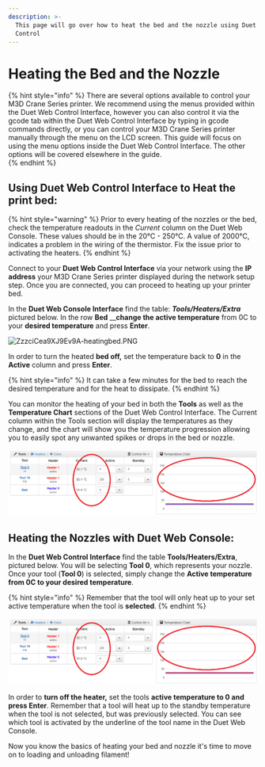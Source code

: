 ```yaml
---
description: >-
  This page will go over how to heat the bed and the nozzle using Duet Web
  Control
---
```


# Heating the Bed and the Nozzle

{% hint style="info" %}
There are several options available to control your M3D Crane Series printer. We recommend using the menus provided within the Duet Web Control Interface, however you can also control it via the gcode tab within the Duet Web Control Interface by typing in gcode commands directly, or you can control your M3D Crane Series printer manually through the menu on the LCD screen. This guide will focus on using the menu options inside the Duet Web Control Interface. The other options will be covered elsewhere in the guide.    
{% endhint %}

## Using Duet Web Control Interface to Heat the print bed:

{% hint style="warning" %}
Prior to every heating of the nozzles or the bed, check the temperature readouts in the _Current_ column on the Duet Web Console. These values should be in the 20°C - 250°C. A value of 2000°C, indicates a problem in the wiring of the thermistor. Fix the issue prior to activating the heaters.
{% endhint %}

Connect to your **Duet Web Control Interface** via your network using the **IP address** your M3D Crane Series printer displayed during the network setup step. Once you are connected, you can proceed to heating up your printer bed. 

In the **Duet Web Console Interface** find the table: _**Tools/Heaters/Extra**_ pictured below. In the row **Bed** __**change the active temperature** from 0C to your **desired temperature** and press **Enter**.

![ZzzciCea9XJ9Ev9A-heatingbed.PNG](../.gitbook/assets/zzzcicea9xj9ev9a-heatingbed-1.PNG)

In order to turn the heated **bed off,** set the temperature back to **0** in the **Active** column and press **Enter**.

{% hint style="info" %}
It can take a few minutes for the bed to reach the desired temperature and for the heat to dissipate.
{% endhint %}

You can monitor the heating of your bed in both the **Tools** as well as the **Temperature Chart** sections of the Duet Web Control Interface. The Current column within the Tools section will display the temperatures as they change, and the chart will show you the temperature progression allowing you to easily spot any unwanted spikes or drops in the bed or nozzle.  

![](../.gitbook/assets/duet9.png)

## **Heating the Nozzles with Duet Web Console:**

In the **Duet Web Control Interface** find the table **Tools/Heaters/Extra**, pictured below. You will be selecting  **Tool 0**, which represents your nozzle. Once your tool \(**Tool 0**\) is selected, simply change the **Active temperature from 0C to your desired temperature**. 

{% hint style="info" %}
Remember that the tool will only heat up to your set active temperature when the tool is **selected**. 
{% endhint %}

![](../.gitbook/assets/duet9.png)

In order to **turn off the heater,** set the tools **active temperature to 0 and press Enter**. Remember that a tool will heat up to the standby temperature when the tool is not selected, but was previously selected. You can see which tool is activated by the underline of the tool name in the Duet Web Console.

Now you know the basics of heating your bed and nozzle it's time to move on to loading and unloading filament!

